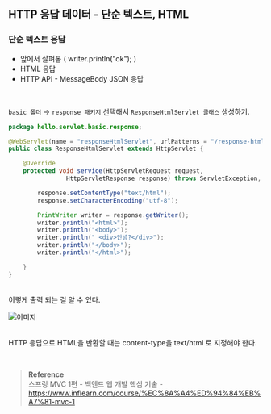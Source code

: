 ## HTTP 응답 데이터 - 단순 텍스트, HTML

### 단순 텍스트 응답

- 앞에서 살펴봄 ( writer.println("ok"); )
- HTML 응답
- HTTP API - MessageBody JSON 응답

<br/>

`basic 폴더` → `response 패키지` 선택해서 `ResponseHtmlServlet 클래스` 생성하기.

```java
package hello.servlet.basic.response;

@WebServlet(name = "responseHtmlServlet", urlPatterns = "/response-html")
public class ResponseHtmlServlet extends HttpServlet {

    @Override
    protected void service(HttpServletRequest request,
                HttpServletResponse response) throws ServletException, IOException {

        response.setContentType("text/html");
        response.setCharacterEncoding("utf-8");

        PrintWriter writer = response.getWriter();
        writer.println("<html>");
        writer.println("<body>");
        writer.println(" <div>안녕?</div>");
        writer.println("</body>");
        writer.println("</html>");

    }
}
```

<br/>이렇게 출력 되는 걸 알 수 있다.

![이미지](/programming/img/서25.PNG)

<br/>HTTP 응답으로 HTML을 반환할 때는 content-type을 text/html 로 지정해야 한다.

<br/>

>**Reference** <br/>스프링 MVC 1편 - 백엔드 웹 개발 핵심 기술 - https://www.inflearn.com/course/%EC%8A%A4%ED%94%84%EB%A7%81-mvc-1